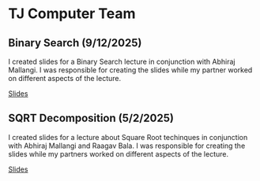 # TJ Computer Team

## Binary Search (9/12/2025)

I created slides for a Binary Search lecture in conjunction with Abhiraj Mallangi. I was responsible for creating the slides while my partner worked on different aspects of the lecture.

[Slides](projects/lectures/computerteam/binsearch.pdf)

## SQRT Decomposition (5/2/2025)

I created slides for a lecture about Square Root techinques in conjunction with Abhiraj Mallangi and Raagav Bala. I was responsible for creating the slides while my partners worked on different aspects of the lecture.

[Slides](projects/lectures/computerteam/sqrtdecguest.pdf)